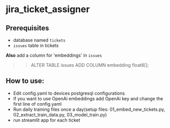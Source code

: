 # jira_ticket_assigner

## Prerequisites
- database named `tickets`
- `issues` table in tickets

**Also** add a column for 'embeddings' in  `issues`
>>ALTER TABLE issues ADD COLUMN embedding float8[];


## How to use:
- Edit config.yaml to devices postgresql configurations
- If you want to use OpenAi embeddings add OpenAi key and change the first line of config.yaml
- Run daily training files once a day(setup files: 01_embed_new_tickets.py, 02_extract_train_data.py, 03_model_train.py)
- run streamlit app for each ticket
